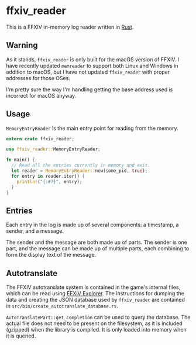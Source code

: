 # ffxiv_reader

This is a FFXIV in-memory log reader written in [Rust](http://rust-lang.org/).

## Warning

As it stands, `ffxiv_reader` is only built for the macOS version of FFXIV. I have recently updated
`memreader` to support both Linux and Windows in addition to macOS, but I have not updated
`ffxiv_reader` with proper addresses for those OSes.

I'm pretty sure the way I'm handling getting the base address used is incorrect for macOS anyway.

## Usage

`MemoryEntryReader` is the main entry point for reading from the memory.

```rust
extern crate ffxiv_reader;

use ffxiv_reader::MemoryEntryReader;

fn main() {
  // Read all the entries currently in memory and exit.
  let reader = MemoryEntryReader::new(some_pid, true);
  for entry in reader.iter() {
    println!("{:#?}", entry);
  }
}
```

## Entries

Each entry in the log is made up of several components: a timestamp, a sender, and a message.

The sender and the message are both made up of parts. The sender is one part, and the message can
be made up of multiple parts, each combining to form the display text of the message.

## Autotranslate

The FFXIV autotranslate system is contained in the game's internal files, which can be read using
[FFXIV Explorer](http://ffxivexplorer.fragmenterworks.com/). The instructions for dumping the data
and creating the JSON database used by `ffxiv_reader` are contained in
`src/bin/create_autotranslate_database.rs`.

`AutoTranslatePart::get_completion` can be used to query the database. The actual file does not need
to be present on the filesystem, as it is included (gzipped) when the library is compiled. It is
only loaded into memory when it is queried.
